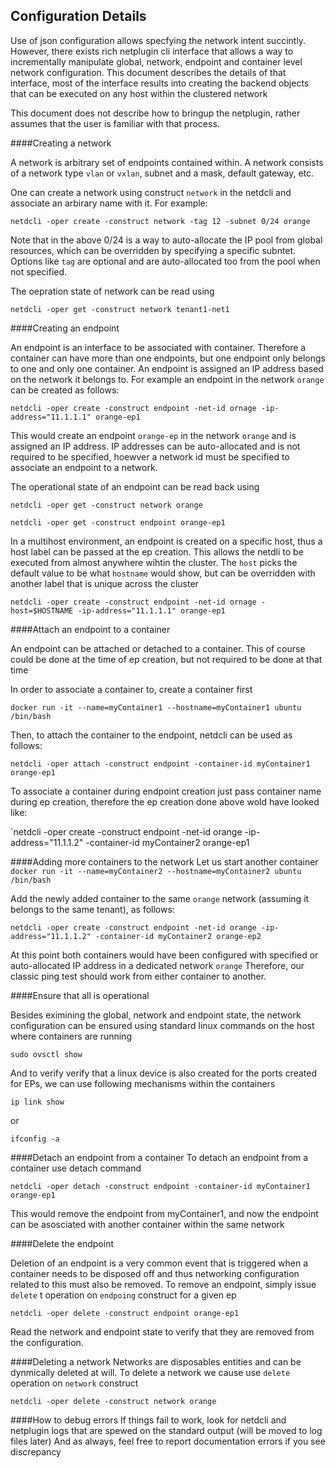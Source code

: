## Configuration Details

Use of json configuration allows specfying the network intent succintly. 
However, there exists rich netplugin cli interface that allows a way to 
incrementally manipulate global, network, endpoint and container level 
network configuration.
This document describes the details of that interface, most of the interface
results into creating the backend objects that can be executed on any host
within the clustered network

This document does not describe how to bringup the netplugin, rather assumes
that the user is familiar with that process.

####Creating a network

A network is arbitrary set of endpoints contained within. A network consists
of a network type `vlan` or `vxlan`, subnet and a mask, default gateway, etc.

One can create a network using construct `network` in the netdcli and associate
an arbirary name with it. For example:

`netdcli -oper create -construct network -tag 12 -subnet 0/24 orange`

Note that in the above 0/24 is a way to auto-allocate the IP pool from global
resources, which can be overridden by specifying a specific subntet. Options
like `tag` are optional and are auto-allocated too from the pool when not
specified.

The oepration state of network can be read using 

`netdcli -oper get -construct network tenant1-net1`

####Creating an endpoint 

An endpoint is an interface to be associated with container. Therefore a 
container can have more than one endpoints, but one endpoint only belongs
to one and only one container. An endpoint is assigned an IP address based
on the network it belongs to. For example an endpoint in the network `orange`
can be created as follows:

`netdcli -oper create -construct endpoint -net-id ornage -ip-address="11.1.1.1" orange-ep1`

This would create an endpoint `orange-ep` in the network `orange` and is 
assigned an IP address. IP addresses can be auto-allocated and is not required
to be specified, hoewver a network id must be specified to associate an endpoint
to a network.

The operational state of an endpoint can be read back using

`netdcli -oper get -construct network orange`

`netdcli -oper get -construct endpoint orange-ep1`

In a multihost environment, an endpoint is created on a specific host, thus
a host label can be passed at the ep creation. This allows the netdli to be
executed from almost anywhere wihtin the cluster. The `host` picks the default
value to be what `hostname` would show, but can be overridden with another
label that is unique across the cluster

`netdcli -oper create -construct endpoint -net-id ornage -host=$HOSTNAME -ip-address="11.1.1.1" orange-ep1`

####Attach an endpoint to a container 

An endpoint can be attached or detached to a container. This of course could 
be done at the time of ep creation, but not required to be done at that time

In order to associate a container to, create a container first

`docker run -it --name=myContainer1 --hostname=myContainer1 ubuntu /bin/bash`

Then, to attach the container to the endpoint, netdcli can be used as follows:

`netdcli -oper attach -construct endpoint -container-id myContainer1 orange-ep1`

To associate a container during endpoint creation just pass container name
during ep creation, therefore the ep creation done above wold have looked like:

`netdcli -oper create -construct endpoint -net-id orange -ip-address="11.1.1.2" -container-id myContainer2 orange-ep1

####Adding more containers to the network
Let us start another container
`docker run -it --name=myContainer2 --hostname=myContainer2 ubuntu /bin/bash`

Add the newly added container to the same `orange` network (assuming it belongs to the
same tenant), as follows:

`netdcli -oper create -construct endpoint -net-id orange -ip-address="11.1.1.2" -container-id myContainer2 orange-ep2`

At this point both containers would have been configured with specified or 
auto-allocated IP address in a dedicated network `orange` Therefore, our 
classic ping test should work from either container to another.

####Ensure that all is operational

Besides eximining the global, network and endpoint state, the network
configuration can be ensured using standard linux commands on the host where
containers are running

`sudo ovsctl show`

And to verify verify that a linux device is also created for the ports 
created for EPs, we can use following mechanisms within the containers

`ip link show`

or 

`ifconfig -a`


####Detach an endpoint from a container
To detach an endpoint from a container use detach command

`netdcli -oper detach -construct endpoint -container-id myContainer1 orange-ep1`

This would remove the endpoint from myContainer1, and now the endpoint can be asosciated with another container within the same network

####Delete the endpoint

Deletion of an endpoint is a very common event that is triggered when a 
container needs to be disposed off and thus networking configuration related
to this must also be removed. To remove an endpoint, simply issue `delete`
t
operation on `endpoing` construct for a given ep

`netdcli -oper delete -construct endpoint orange-ep1`

Read the network and endpoint state to verify that they are removed from the
configuration.

####Deleting a network
Networks are disposables entities and can be dynmically deleted at will. To 
delete a network we cause use `delete` operation on `network` construct

`netdcli -oper delete -construct network orange`

####How to debug errors
If things fail to work, look for netdcli and netplugin logs that are spewed on
the standard output (will be moved to log files later)
And as always, feel free to report documentation errors if you see discrepancy


